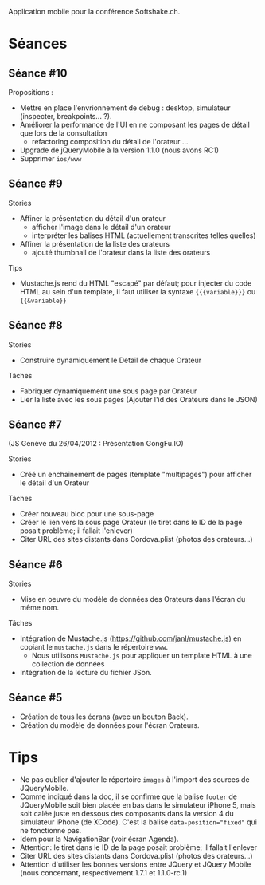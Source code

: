 Application mobile pour la conférence Softshake.ch.


# Séances

## Séance #10

Propositions :

* Mettre en place l'envrionnement de debug : desktop, simulateur (inspecter, breakpoints... ?).
* Améliorer la performance de l'UI en ne composant les pages de détail que lors de la consultation
    * refactoring composition du détail de l'orateur ...
* Upgrade de jQueryMobile à la version 1.1.0 (nous avons RC1)
* Supprimer `ios/www`


## Séance #9

Stories

* Affiner la présentation du détail d'un orateur
    * afficher l'image dans le détail d'un orateur
    * interpréter les balises HTML (actuellement transcrites telles quelles)
* Affiner la présentation de la liste des orateurs
    * ajouté thumbnail de l'orateur dans la liste des orateurs

Tips

* Mustache.js rend du HTML "escapé" par défaut; pour injecter du code HTML au sein d'un template, il faut utiliser la syntaxe `{{{variable}}}` ou `{{&variable}}`


## Séance #8

Stories

* Construire dynamiquement le Detail de chaque Orateur


Tâches

* Fabriquer dynamiquement une sous page par Orateur
* Lier la liste avec les sous pages (Ajouter l'id des Orateurs dans le JSON)



## Séance #7

(JS Genève du 26/04/2012 : Présentation GongFu.IO)


Stories

* Créé un enchaînement de pages (template "multipages") pour afficher le détail d'un Orateur

Tâches

* Créer nouveau bloc pour une sous-page
* Créer le lien vers la sous page Orateur (le tiret dans le ID de la page posait problème; il fallait l'enlever)
* Citer URL des sites distants dans Cordova.plist (photos des orateurs...)



## Séance #6

Stories

* Mise en oeuvre du modèle de données des Orateurs dans l'écran du même nom.


Tâches

* Intégration de Mustache.js (https://github.com/janl/mustache.js) en copiant le `mustache.js` dans le répertoire `www`.
    * Nous utilisons `Mustache.js` pour appliquer un template HTML à une collection de données
* Intégration de la lecture du fichier JSon.


## Séance #5

* Création de tous les écrans (avec un bouton Back).
* Création du modèle de données pour l'écran Orateurs.


# Tips

* Ne pas oublier d'ajouter le répertoire `images` à l'import des sources de JQueryMobile.
* Comme indiqué dans la doc, il se confirme que la balise `footer` de JQueryMobile soit bien placée en bas dans le simulateur iPhone 5, mais soit calée juste en dessous des composants dans la version 4 du simulateur iPhone (de XCode). C'est la balise `data-position="fixed"` qui ne fonctionne pas.
* Idem pour la NavigationBar (voir écran Agenda).
* Attention: le tiret dans le ID de la page posait problème; il fallait l'enlever
* Citer URL des sites distants dans Cordova.plist (photos des orateurs...)
* Attention d'utiliser les bonnes versions entre JQuery et JQuery Mobile (nous concernant, respectivement 1.7.1 et 1.1.0-rc.1)

